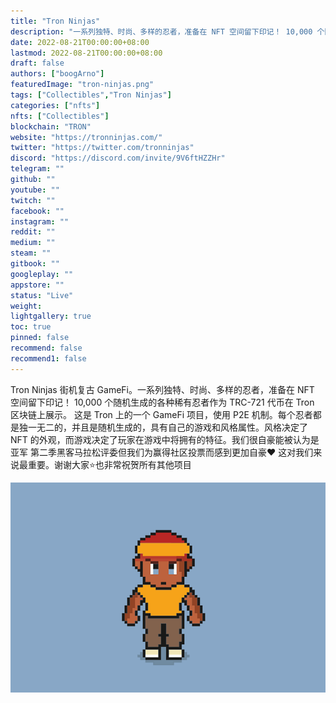 ```yaml
---
title: "Tron Ninjas"
description: "一系列独特、时尚、多样的忍者，准备在 NFT 空间留下印记！ 10,000 个随机生成的 GameFi Ninjas。"
date: 2022-08-21T00:00:00+08:00
lastmod: 2022-08-21T00:00:00+08:00
draft: false
authors: ["boogArno"]
featuredImage: "tron-ninjas.png"
tags: ["Collectibles","Tron Ninjas"]
categories: ["nfts"]
nfts: ["Collectibles"]
blockchain: "TRON"
website: "https://tronninjas.com/"
twitter: "https://twitter.com/tronninjas"
discord: "https://discord.com/invite/9V6ftHZZHr"
telegram: ""
github: ""
youtube: ""
twitch: ""
facebook: ""
instagram: ""
reddit: ""
medium: ""
steam: ""
gitbook: ""
googleplay: ""
appstore: ""
status: "Live"
weight: 
lightgallery: true
toc: true
pinned: false
recommend: false
recommend1: false
---
```

Tron Ninjas 街机复古 GameFi。一系列独特、时尚、多样的忍者，准备在 NFT 空间留下印记！ 10,000 个随机生成的各种稀有忍者作为 TRC-721 代币在 Tron 区块链上展示。
这是 Tron 上的一个 GameFi 项目，使用 P2E 机制。每个忍者都是独一无二的，并且是随机生成的，具有自己的游戏和风格属性。风格决定了 NFT 的外观，而游戏决定了玩家在游戏中将拥有的特征。我们很自豪能被认为是亚军 第二季黑客马拉松评委但我们为赢得社区投票而感到更加自豪❤️ 这对我们来说最重要。谢谢大家⭐️也非常祝贺所有其他项目

![tronninjas-dapp-collectibles-tron-image1_5eb17ecefccfae5e0c3aee43a4a643c0](tronninjas-dapp-collectibles-tron-image1_5eb17ecefccfae5e0c3aee43a4a643c0.png)





